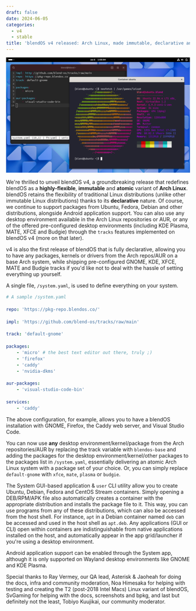```yaml
---
draft: false
date: 2024-06-05
categories:
  - v4
  - stable
title: 'blendOS v4 released: Arch Linux, made immutable, declarative and atomic'
---
```


![screenshot](../../assets/img/blendOS-v4-screenshot.png)

We're thrilled to unveil blendOS v4, a groundbreaking release that redefines blendOS as a **highly-flexible**, **immutable** and **atomic** variant of **Arch Linux**. blendOS retains the flexibility of traditional Linux distributions (unlike other immutable Linux distributions) thanks to its **declarative** nature. Of course, we continue to support packages from Ubuntu, Fedora, Debian and other distributions, alongside Android application support. You can also use any desktop environment available in the Arch Linux repositories or AUR, or any of the offered pre-configured desktop environments (including KDE Plasma, MATE, XFCE and Budgie) through the `tracks` features implemented on blendOS v4 (more on that later).

<!-- more -->

v4 is also the first release of blendOS that is fully declarative, allowing you to have any packages, kernels or drivers from the Arch repos/AUR on a base Arch system, while shipping pre-configured GNOME, KDE, XFCE, MATE and Budgie tracks if you'd like not to deal with the hassle of setting everything up yourself.

A single file, `/system.yaml`, is used to define everything on your system.

```yaml
# A sample /system.yaml

repo: 'https://pkg-repo.blendos.co/'

impl: 'https://github.com/blend-os/tracks/raw/main'

track: 'default-gnome'

packages:
    - 'micro' # the best text editor out there, truly ;)
    - 'firefox'
    - 'caddy'
    - 'nvidia-dkms'

aur-packages:
    - 'visual-studio-code-bin'

services:
    - 'caddy'
```

The above configuration, for example, allows you to have a blendOS installation with GNOME, Firefox, the Caddy web server, and Visual Studio Code.

You can now use **any** desktop environment/kernel/package from the Arch repositories/AUR by replacing the track variable with `blendos-base` and adding the packages for the desktop environment/kernel/other packages to the packages list in `/system.yaml`, essentially delivering an atomic Arch Linux system with a package set of your choice. Or, you can simply replace `default-gnome` with `xfce`, `mate`, `plasma` or `budgie`.

The System GUI-based application & `user` CLI utility allow you to create Ubuntu, Debian, Fedora and CentOS Stream containers. Simply opening a DEB/RPM/APK file also automatically creates a container with the appropriate distribution and installs the package file to it. This way, you can use programs from any of these distributions, which can also be accessed from the host shell. For instance, `apt` in a Debian container named `deb` can be accessed and used in the host shell as `apt.deb`. Any applications (GUI or CLI) open within containers are indistinguishable from native applications installed on the host, and automatically appear in the app grid/launcher if you're using a desktop environment.

Android application support can be enabled through the System app, although it is only supported on Wayland desktop environments like GNOME and KDE Plasma.

Special thanks to Ray Vermey, our QA lead, Asterisk & Jaoheah for doing the docs, infra and community moderation, Noa Himesaka for helping with testing and creating the T2 (post-2018 Intel Macs) Linux variant of blendOS, SvGaming for helping with the docs, screenshots and bpkg, and last but definitely not the least, Tobiyo Kuujikai, our community moderator.
